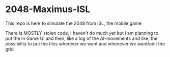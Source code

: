 # 2048-Maximus-ISL
This repo is here to simulate the 2048 from ISL, the mobile game


There is MOSTLY stolen code, i haven't do much *yet* but i am planning to put the In Game UI and then, like a log of the AI-movements and like, the possibility to put the tiles wherever we want and whenever we want/edit the grid
